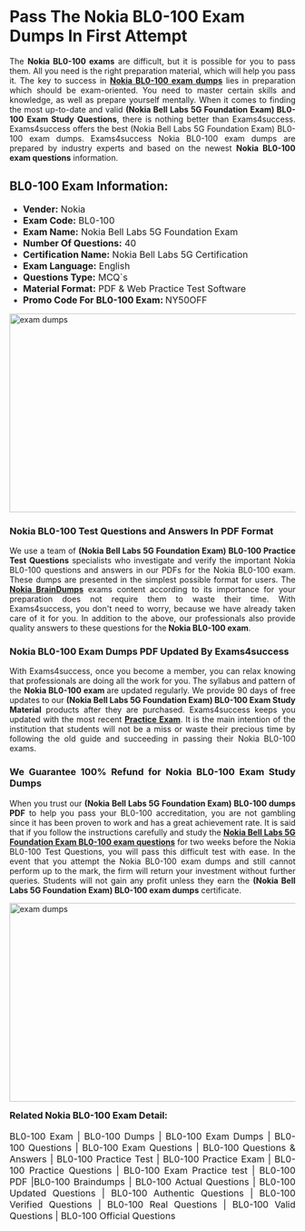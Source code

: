 <h1><strong><strong>Pass The Nokia BL0-100 Exam Dumps In First Attempt</strong></strong></h1> <p style="text-align:justify">The <strong>Nokia BL0-100 exams</strong> are difficult, but it is possible for you to pass them. All you need is the right preparation material, which will help you pass it. The key to success in <a href="https://www.exams4success.com/nokia/bl0-100-pdf-exam-dumps"><strong>Nokia BL0-100 exam dumps</strong></a> lies in preparation which should be exam-oriented. You need to master certain skills and knowledge, as well as prepare yourself mentally. When it comes to finding the most up-to-date and valid <strong>(Nokia Bell Labs 5G Foundation Exam) BL0-100 Exam Study Questions</strong>, there is nothing better than Exams4success. Exams4success offers the best (Nokia Bell Labs 5G Foundation Exam) BL0-100 exam dumps. Exams4success Nokia BL0-100 exam dumps are prepared by industry experts and based on the newest <strong>Nokia BL0-100 exam questions</strong> information.</p> <h2><strong><strong>BL0-100 Exam Information:</strong></strong></h2> <ul> <li><span style="font-size:16px"><strong>Vender:</strong> Nokia</span></li> <li><span style="font-size:16px"><strong>Exam Code:</strong> BL0-100</span></li> <li><span style="font-size:16px"><strong>Exam Name:</strong> Nokia Bell Labs 5G Foundation Exam</span></li> <li><span style="font-size:16px"><strong>Number Of Questions:</strong> 40</span></li> <li><span style="font-size:16px"><strong>Certification Name:</strong> Nokia Bell Labs 5G Certification</span></li> <li><span style="font-size:16px"><strong>Exam Language:</strong> English</span></li> <li><span style="font-size:16px"><strong>Questions Type:</strong> MCQ`s</span></li> <li><span style="font-size:16px"><strong>Material Format:</strong> PDF & Web Practice Test Software</span></li> <li><span style="font-size:16px"><strong>Promo Code For BL0-100 Exam: </strong>NY50OFF</span></li> </ul> <p><a href="https://www.exams4success.com/nokia/bl0-100-pdf-exam-dumps" rel="no-follow"><img alt="exam dumps" src="https://www.certcollections.com/uploads/content/infrist1.png" style="height:350px; width:750px" /></a></p> <h3><strong>Nokia BL0-100 Test Questions and Answers In PDF Format</strong></h3> <p style="text-align:justify">We use a team of <strong>(Nokia Bell Labs 5G Foundation Exam) BL0-100 Practice Test Questions</strong> specialists who investigate and verify the important Nokia BL0-100 questions and answers in our PDFs for the Nokia BL0-100 exam. These dumps are presented in the simplest possible format for users. The <a href="https://www.exams4success.com/nokia-exam-dumps"><strong>Nokia BrainDumps</strong></a> exams content according to its importance for your preparation does not require them to waste their time. With Exams4success, you don't need to worry, because we have already taken care of it for you. In addition to the above, our professionals also provide quality answers to these questions for the<strong> Nokia BL0-100 exam</strong>.</p> <h3><strong> Nokia BL0-100 Exam Dumps PDF Updated By Exams4success</strong></h3> <p style="text-align:justify">With Exams4success, once you become a member, you can relax knowing that professionals are doing all the work for you. The syllabus and pattern of the <strong>Nokia BL0-100 exam </strong>are updated regularly. We provide 90 days of free updates to our <strong>(Nokia Bell Labs 5G Foundation Exam) BL0-100 Exam Study Material</strong> products after they are purchased. Exams4success keeps you updated with the most recent <a href="https://www.exams4success.com/"><strong>Practice Exam</strong></a>. It is the main intention of the institution that students will not be a miss or waste their precious time by following the old guide and succeeding in passing their Nokia BL0-100 exams.</p> <h3 style="text-align:justify"><strong>We Guarantee 100% Refund for Nokia BL0-100 Exam Study Dumps</strong></h3> <p style="text-align:justify">When you trust our <strong>(Nokia Bell Labs 5G Foundation Exam) BL0-100 dumps PDF</strong> to help you pass your BL0-100 accreditation, you are not gambling since it has been proven to work and has a great achievement rate. It is said that if you follow the instructions carefully and study the <a href="https://www.exams4success.com/nokia/bl0-100-pdf-exam-dumps"><strong>Nokia Bell Labs 5G Foundation Exam BL0-100 exam questions</strong></a> for two weeks before the Nokia BL0-100 Test Questions, you will pass this difficult test with ease. In the event that you attempt the Nokia BL0-100 exam dumps and still cannot perform up to the mark, the firm will return your investment without further queries. Students will not gain any profit unless they earn the <strong>(Nokia Bell Labs 5G Foundation Exam) BL0-100 exam dumps</strong> certificate.</p> <p style="text-align:justify"><a href="https://www.exams4success.com/nokia/bl0-100-pdf-exam-dumps" rel="no-follow"><img alt="exam dumps" src="https://www.certcollections.com/uploads/content/free_demo1.png" style="height:350px; width:750px" /></a></p> <p style="text-align:justify"><span style="font-size:16px"><strong>Related Nokia BL0-100 Exam Detail:</strong></span><br /> <br /> <span style="font-size:16px">BL0-100 Exam | BL0-100 Dumps | BL0-100 Exam Dumps | BL0-100 Questions | BL0-100 Exam Questions | BL0-100 Questions & Answers | BL0-100 Practice Test | BL0-100 Practice Exam | BL0-100 Practice Questions | BL0-100 Exam Practice test | BL0-100 PDF |BL0-100 Braindumps | BL0-100 Actual Questions | BL0-100 Updated Questions | BL0-100 Authentic Questions | BL0-100 Verified Questions | BL0-100 Real Questions | BL0-100 Valid Questions | BL0-100 Official Questions</span></p>
